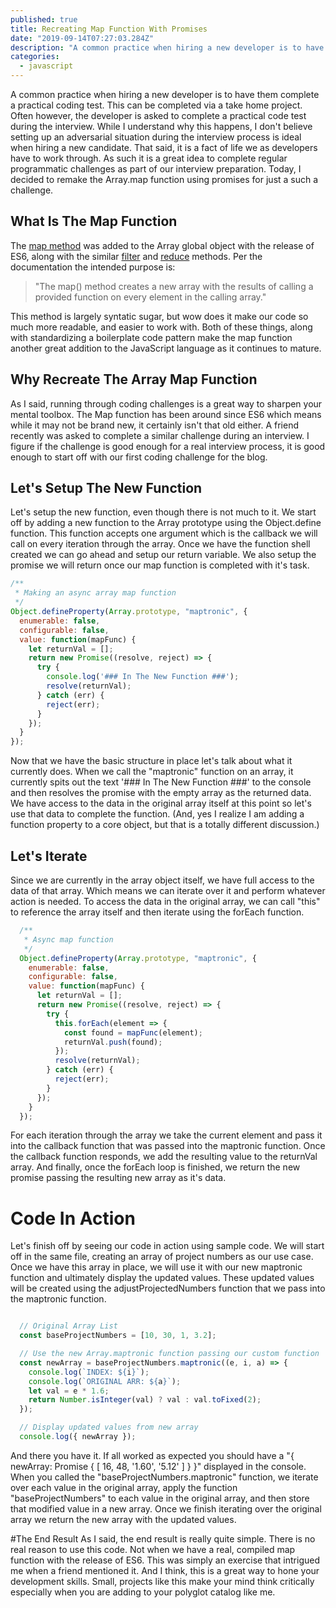 ```yaml
---
published: true
title: Recreating Map Function With Promises
date: "2019-09-14T07:27:03.284Z"
description: "A common practice when hiring a new developer is to have them complete a practical coding test. This can be completed via a take home project. Often however, the developer is asked to complete a practical code test during the interview. While I understand why this happens, I don't believe setting up an adversarial situation during the interview process is ideal when hiring a new candidate. That said, it is a fact of life we as developers have to work through. As such it is a great idea to complete regular programmatic challenges as part of our interview preparation. Today, I decided to remake the Array.map function using promises for just a such a challenge."
categories:
  - javascript
---
```

A common practice when hiring a new developer is to have them complete a practical coding test. This can be completed via a take home project. Often however, the developer is asked to complete a practical code test during the interview. While I understand why this happens, I don't believe setting up an adversarial situation during the interview process is ideal when hiring a new candidate. That said, it is a fact of life we as developers have to work through. As such it is a great idea to complete regular programmatic challenges as part of our interview preparation. Today, I decided to remake the Array.map function using promises for just a such a challenge.

## What Is The Map Function
The [map method](https://developer.mozilla.org/en-US/docs/Web/JavaScript/Reference/Global_Objects/Array/map) was added to the Array global object with the release of ES6, along with the similar [filter](https://developer.mozilla.org/en-US/docs/Web/JavaScript/Reference/Global_Objects/Array/filter) and [reduce](https://developer.mozilla.org/en-US/docs/Web/JavaScript/Reference/Global_Objects/Array/Reduce) methods. Per the documentation the intended purpose is: 

>"The map() method creates a new array with the results of calling a provided function on every element in the calling array."

This method is largely syntatic sugar, but wow does it make our code so much more readable, and easier to work with. Both of these things, along with standardizing a boilerplate code pattern make the map function another great addition to the JavaScript language as it continues to mature.

## Why Recreate The Array Map Function
As I said, running through coding challenges is a great way to sharpen your mental toolbox. The Map function has been around since ES6 which means while it may not be brand new, it certainly isn't that old either. A friend recently was asked to complete a similar challenge during an interview. I figure if the challenge is good enough for a real interview process, it is good enough to start off with our first coding challenge for the blog.

## Let's Setup The New Function
Let's setup the new function, even though there is not much to it. We start off by adding a new function to the Array prototype using the Object.define function. This function accepts one argument which is the callback we will call on every iteration through the array. Once we have the function shell created we can go ahead and setup our return variable. We also setup the promise we will return once our map function is completed with it's task.

```js
/**
 * Making an async array map function
 */
Object.defineProperty(Array.prototype, "maptronic", {
  enumerable: false,
  configurable: false,
  value: function(mapFunc) {
    let returnVal = [];
    return new Promise((resolve, reject) => {
      try {
        console.log('### In The New Function ###');
        resolve(returnVal);
      } catch (err) {
        reject(err);
      }
    });
  }
});
```

Now that we have the basic structure in place let's talk about what it currently does. When we call the "maptronic" function on an array, it currently spits out the text '### In The New Function ###' to the console and then resolves the promise with the empty array as the returned data. We have access to the data in the original array itself at this point so let's use that data to complete the function. (And, yes I realize I am adding a function property to a core object, but that is a totally different discussion.)

## Let's Iterate
Since we are currently in the array object itself, we have full access to the data of that array. Which means we can iterate over it and perform whatever action is needed. To access the data in the original array, we can call "this" to reference the array itself and then iterate using the forEach function. 

```js
  /**
   * Async map function
   */
  Object.defineProperty(Array.prototype, "maptronic", {
    enumerable: false,
    configurable: false,
    value: function(mapFunc) {
      let returnVal = [];
      return new Promise((resolve, reject) => {
        try {
          this.forEach(element => {
            const found = mapFunc(element);
            returnVal.push(found);
          });
          resolve(returnVal);
        } catch (err) {
          reject(err);
        }
      });
    }
  });
```
For each iteration through the array we take the current element and pass it into the callback function that was passed into the maptronic function. Once the callback function responds, we add the resulting value to the returnVal array. And finally, once the forEach loop is finished, we return the new promise passing the resulting new array as it's data.

# Code In Action
Let's finish off by seeing our code in action using sample code. We will start off in the same file, creating an array of project numbers as our use case. Once we have this array in place, we will use it with our new maptronic function and ultimately display the updated values. These updated values will be created using the adjustProjectedNumbers function that we pass into the maptronic function.

```js

  // Original Array List
  const baseProjectNumbers = [10, 30, 1, 3.2];

  // Use the new Array.maptronic function passing our custom function
  const newArray = baseProjectNumbers.maptronic((e, i, a) => {
    console.log(`INDEX: ${i}`);
    console.log(`ORIGINAL ARR: ${a}`);
    let val = e * 1.6;
    return Number.isInteger(val) ? val : val.toFixed(2);
  });

  // Display updated values from new array
  console.log({ newArray });
```

And there you have it. If all worked as expected you should have a "{ newArray: Promise { [ 16, 48, '1.60', '5.12' ] } }" displayed in the console. When you called the "baseProjectNumbers.maptronic" function, we iterate over each value in the original array, apply the function "baseProjectNumbers" to each value in the original array, and then store that modified value in a new array. Once we finish iterating over the original array we return the new array with the updated values.

#The End Result
As I said, the end result is really quite simple. There is no real reason to use this code. Not when we have a real, compiled map function with the release of ES6. This was simply an exercise that intrigued me when a friend mentioned it. And I think, this is a great way to hone your development skills. Small, projects like this make your mind think critically especially when you are adding to your polyglot catalog like me.
